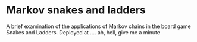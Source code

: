 # Markov snakes and ladders

A brief examination of the applications of Markov chains in the board game Snakes and Ladders.
Deployed at .... ah, hell, give me a minute